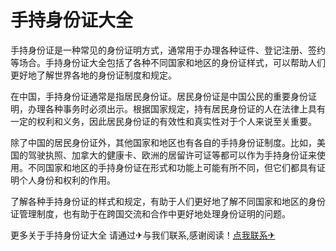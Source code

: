 # 手持身份证大全

手持身份证是一种常见的身份证明方式，通常用于办理各种证件、登记注册、签约等场合。手持身份证大全包括了各种不同国家和地区的身份证样式，可以帮助人们更好地了解世界各地的身份证制度和规定。

在中国，手持身份证通常是指居民身份证。居民身份证是中国公民的重要身份证明，办理各种事务时必须出示。根据国家规定，持有居民身份证的人在法律上具有一定的权利和义务，因此居民身份证的有效性和真实性对于个人来说至关重要。

除了中国的居民身份证外，其他国家和地区也有各自的手持身份证制度。比如，美国的驾驶执照、加拿大的健康卡、欧洲的居留许可证等都可以作为手持身份证来使用。不同国家和地区的手持身份证在形式和功能上可能有所不同，但它们都具有证明个人身份和权利的作用。

了解各种手持身份证的样式和规定，有助于人们更好地了解不同国家和地区的身份证管理制度，也有助于在跨国交流和合作中更好地处理身份证明的问题。

更多关于手持身份证大全 请通过✈与我们联系,感谢阅读！[点我联系✈](https://www.G208.com)